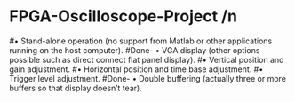 # FPGA-Oscilloscope-Project /n

#• Stand-alone operation (no support from Matlab or other applications running on the host computer).
#Done- • VGA display (other options possible such as direct connect flat panel display).
#• Vertical position and gain adjustment.
#• Horizontal position and time base adjustment.
#• Trigger level adjustment.
#Done- • Double buffering (actually three or more buffers so that display doesn’t tear).
